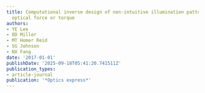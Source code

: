 ```yaml
---
title: Computational inverse design of non-intuitive illumination patterns to maximize
  optical force or torque
authors:
- YE Lee
- OD Miller
- MT Homer Reid
- SG Johnson
- NX Fang
date: '2017-01-01'
publishDate: '2025-09-18T05:41:20.741511Z'
publication_types:
- article-journal
publication: '*Optics express*'
---
```

